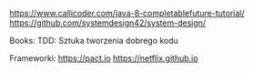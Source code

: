 https://www.callicoder.com/java-8-completablefuture-tutorial/
https://github.com/systemdesign42/system-design/

Books:
TDD: Sztuka tworzenia dobrego kodu

Frameworki:
https://pact.io
https://netflix.github.io

